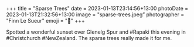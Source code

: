 +++
title = "Sparse Trees"
date = 2023-01-13T23:14:56+13:00
photoDate = 2023-01-13T21:32:56+13:00
image = "sparse-trees.jpeg”
photographer = "Finn Le Sueur"
emoji = "📸"
+++

Spotted a wonderful sunset over Glenelg Spur and #Rapaki this evening in #Christchurch #NewZealand. The sparse trees really made it for me.
